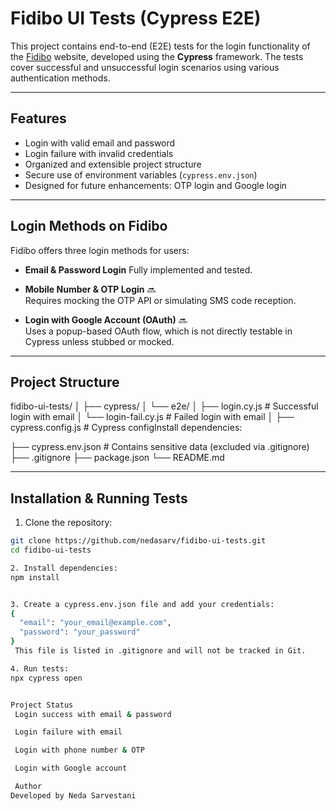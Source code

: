#  Fidibo UI Tests (Cypress E2E)

This project contains end-to-end (E2E) tests for the login functionality of the [Fidibo](https://fidibo.com) website, developed using the **Cypress** framework. The tests cover successful and unsuccessful login scenarios using various authentication methods.

---

##  Features

-  Login with valid email and password
-  Login failure with invalid credentials
- Organized and extensible project structure
- Secure use of environment variables (`cypress.env.json`)
- Designed for future enhancements: OTP login and Google login

---

##  Login Methods on Fidibo

Fidibo offers three login methods for users:

-  **Email & Password Login** 
  Fully implemented and tested.

-  **Mobile Number & OTP Login** 🔜  
  Requires mocking the OTP API or simulating SMS code reception.

-  **Login with Google Account (OAuth)** 🔜  
  Uses a popup-based OAuth flow, which is not directly testable in Cypress unless stubbed or mocked.

---

##  Project Structure


fidibo-ui-tests/
│
├── cypress/
│ └── e2e/
│ ├── login.cy.js # Successful login with email
│ └── login-fail.cy.js # Failed login with email
│
├── cypress.config.js # Cypress configInstall dependencies:

├── cypress.env.json # Contains sensitive data (excluded via .gitignore)
├── .gitignore
├── package.json
└── README.md



---

##  Installation & Running Tests

1. Clone the repository:

```bash
git clone https://github.com/nedasarv/fidibo-ui-tests.git
cd fidibo-ui-tests

2. Install dependencies:
npm install


3. Create a cypress.env.json file and add your credentials:
{
  "email": "your_email@example.com",
  "password": "your_password"
}
 This file is listed in .gitignore and will not be tracked in Git.

4. Run tests:
npx cypress open


Project Status
 Login success with email & password

 Login failure with email

 Login with phone number & OTP

 Login with Google account

 Author
Developed by Neda Sarvestani
